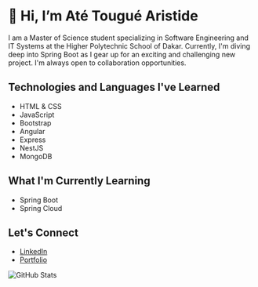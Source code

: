 # 👋 Hi, I’m Até Tougué Aristide

I am a Master of Science student specializing in Software Engineering and IT Systems at the Higher Polytechnic School of Dakar. Currently, I'm diving deep into Spring Boot as I gear up for an exciting and challenging new project. I'm always open to collaboration opportunities.

## Technologies and Languages I've Learned
- HTML & CSS
- JavaScript
- Bootstrap
- Angular
- Express
- NestJS
- MongoDB

## What I'm Currently Learning
- Spring Boot
- Spring Cloud

## Let's Connect
- [LinkedIn](https://linkedin.com/in/atetheone)
- [Portfolio](http://atetheone.tech)

![GitHub Stats](https://github-readme-stats.vercel.app/api?username=atetheone)

<!---
atetheone/atetheone is a ✨ special ✨ repository because its `README.md` (this file) appears on your GitHub profile.
You can click the Preview link to take a look at your changes.
--->
